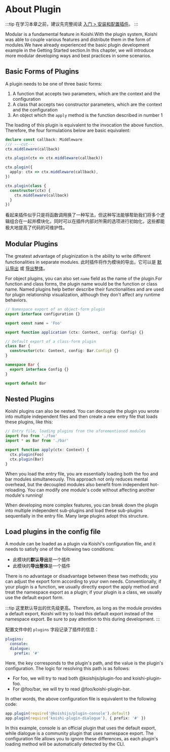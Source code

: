 # About Plugin

:::tip
在学习本章之前，建议先完整阅读 [入门 > 安装和配置插件](../../manual/usage/market.md)。
:::

Modular is a fundamental feature in Koishi.With the plugin system, Koishi was able to couple various features and distribute them in the form of modules.We have already experienced the basic plugin development example in
the Getting Started section.In this chapter, we will introduce more modular developing ways and best practices in some scenarios.

## Basic Forms of Plugins

A plugin needs to be one of three basic forms:

1. A function that accepts two parameters, which are the context and the configuration
2. A class that accepts two constructor parameters, which are the context and the configuration
3. An object which the `apply` method is the function described in number 1

The loading of this plugin is equivalent to the invocation the above function. Therefore, the four formulations below are basic equivalent:

```ts
declare const callback: Middleware
/// ---cut---
ctx.middleware(callback)

ctx.plugin(ctx => ctx.middleware(callback))

ctx.plugin({
  apply: ctx => ctx.middleware(callback),
})

ctx.plugin(class {
  constructor(ctx) {
    ctx.middleware(callback)
  }
})
```

看起来插件似乎只是将函数调用换了一种写法，但这种写法能够帮助我们将多个逻辑组合在一起并模块化，同时可以在插件内部对所需的选项进行初始化，这些都能极大地提高了代码的可维护性。

## Modular Plugins

The greatest advantage of pluginization is the ability to write different functionalities in separate modules. 此时插件将作为模块的导出，它可以是 [默认导出](https://developer.mozilla.org/zh-CN/docs/Web/JavaScript/Reference/Statements/import#导入默认值) 或 [导出整体](https://developer.mozilla.org/zh-CN/docs/Web/JavaScript/Reference/Statements/import#导入整个模块的内容)。

For object plugins, you can also set `name` field as the name of the plugin.For function and class forms, the plugin name would be the function or class name. Named plugins help better describe their functionalities and are used for plugin relationship visualization, although they don't affect any runtime behaviors.

```ts title=foo.ts
// Namespace export of an object-form plugin
export interface configuration {}

export const name = 'Foo'

export function application (ctx: Context, config: Config) {}
```

```ts title=bar.ts
// Default export of a class-form plugin
class Bar {
  constructor(ctx: Context, config: Bar.Config) {}
}

namespace Bar {
  export interface Config {}
}

export default Bar
```

## Nested Plugins

Koishi plugins can also be nested. You can decouple the plugin you wrote into multiple independent files and then create a new entry file that loads these plugins, like this:

```ts title=index.ts
// Entry file, loading plugins from the aforementioned modules
import Foo from './foo'
import * as Bar from './bar'

export function apply(ctx: Context) {
  ctx.plugin(Foo)
  ctx.plugin(Bar)
}
```

When you load the entry file, you are essentially loading both the foo and bar modules simultaneously. This approach not only reduces mental overhead, but the decoupled modules also benefit from independent hot-reloading. You can modify one module's code without affecting another module's running!

When developing more complex features, you can break down the plugin into multiple independent sub-plugins and load these sub-plugins sequentially in the entry file. Many large plugins adopt this structure.

## Load plugins in the config file

A module can be loaded as a plugin via Koishi's configuration file, and it needs to satisfy one of the following two conditions:

- 此模块的**默认导出**是一个插件
- 此模块的**导出整体**是一个插件

There is no advantage or disadvantage between these two methods; you can adjust the export form according to your own needs. Conventionally, if your plugin is a function, we usually directly export the apply method and treat the namespace export as a plugin; if your plugin is a class, we usually use the default export form.

:::tip
这里默认导出的优先级更高。Therefore, as long as the module provides a default export, Koishi will try to load this default export instead of the namespace export. Be sure to pay attention to this during development.
:::

配置文件中的 `plugins` 字段记录了插件的信息：

```yaml title=koishi.yml
plugins:
  console:
  dialogue:
    prefix: '#'
```

Here, the key corresponds to the plugin's path, and the value is the plugin's configuration. The logic for resolving this path is as follows:

- For foo, we will try to read both @koishijs/plugin-foo and koishi-plugin-foo.
- For @foo/bar, we will try to read @foo/koishi-plugin-bar.

In other words, the above configuration file is equivalent to the following code:

```ts
app.plugin(require('@koishijs/plugin-console').default)
app.plugin(require('koishi-plugin-dialogue'), { prefix: '#' })
```

In this example, console is an official plugin that uses the default export, while dialogue is a community plugin that uses namespace export. The configuration file allows you to ignore these differences, as each plugin's loading method will be automatically detected by the CLI.
